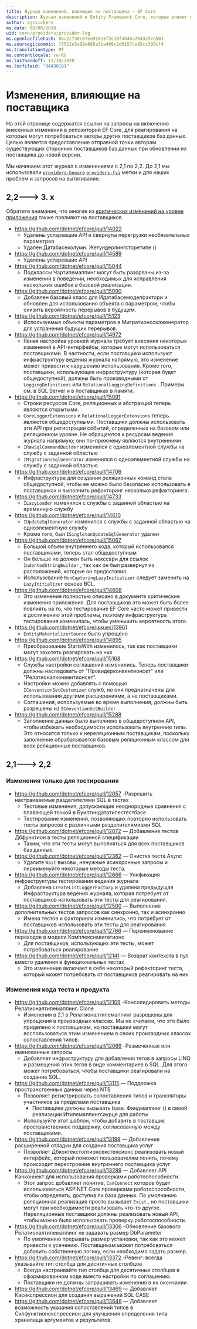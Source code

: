 ```yaml
---
title: Журнал изменений, влияющих на поставщика — EF Core
description: Журнал изменений в Entity Framework Core, которые влияют на поставщиков
author: ajcvickers
ms.date: 08/08/2018
uid: core/providers/provider-log
ms.openlocfilehash: 8ba2c738c87ea918e5f2c10f4446a7043c97a501
ms.sourcegitcommit: f3512e3a98e685a3ba409c1d0157ce85cc390cf4
ms.translationtype: MT
ms.contentlocale: ru-RU
ms.lasthandoff: 11/10/2020
ms.locfileid: "94430161"
---
```

# <a name="provider-impacting-changes"></a>Изменения, влияющие на поставщика

На этой странице содержатся ссылки на запросы на включение внесенных изменений в репозиторий EF Core, для реагирования на которые могут потребоваться авторы других поставщиков баз данных. Целью является предоставление отправной точки авторам существующих сторонних поставщиков баз данных при обновлении их поставщика до новой версии.

Мы начинаем этот журнал с изменениями с 2,1 по 2,2. До 2,1 мы использовали [`providers-beware`](https://github.com/dotnet/efcore/labels/providers-beware) [`providers-fyi`](https://github.com/dotnet/efcore/labels/providers-fyi) метки и для наших проблем и запросов на вытягивание.

## <a name="22-----3x"></a>2,2---> 3. x

Обратите внимание, что многие из [критических изменений на уровне приложения](xref:core/what-is-new/ef-core-3.x/breaking-changes) также повлияют на поставщиков.

* <https://github.com/dotnet/efcore/pull/14022>
  * Удалены устаревшие API и свернуты перегрузки необязательных параметров
  * Удален Датабасеколумн. Жетундерлингсторетипе ()
* <https://github.com/dotnet/efcore/pull/14589>
  * Удалены устаревшие API
* <https://github.com/dotnet/efcore/pull/15044>
  * Подклассы Чартипемаппинг могут быть разорваны из-за изменений в поведении, необходимых для исправления нескольких ошибок в базовой реализации.
* <https://github.com/dotnet/efcore/pull/15090>
  * Добавлен базовый класс для Идатабасемоделфактори и обновлен для использования объекта с параметром, чтобы снизить вероятность перерывов в будущем.
* <https://github.com/dotnet/efcore/pull/15123>
  * Используемые объекты параметров в Мигратионссклженератор для устранения будущих перерывов.
* <https://github.com/dotnet/efcore/pull/14972>
  * Явная настройка уровней журнала требует внесения некоторых изменений в API-интерфейсы, которые могут использоваться поставщиками. В частности, если поставщики используют инфраструктуру ведения журнала напрямую, это изменение может привести к нарушению использования. Кроме того, поставщики, использующие инфраструктуру (которая будет общедоступной), должны быть производными от `LoggingDefinitions` или `RelationalLoggingDefinitions` . Примеры см. в SQL Server и в поставщиках в памяти.
* <https://github.com/dotnet/efcore/pull/15091>
  * Строки ресурсов Core, реляционных и абстракций теперь являются открытыми.
  * `CoreLoggerExtensions` и `RelationalLoggerExtensions` теперь являются общедоступными. Поставщики должны использовать эти API при регистрации событий, определенных на базовом или реляционном уровне. Не обращаются к ресурсам ведения журнала напрямую; они по-прежнему являются внутренними.
  * `IRawSqlCommandBuilder` изменился с одноэлементной службы на службу с заданной областью
  * `IMigrationsSqlGenerator` изменился с одноэлементной службы на службу с заданной областью
* <https://github.com/dotnet/efcore/pull/14706>
  * Инфраструктура для создания реляционных команд стала общедоступной, чтобы ее можно было безопасно использовать в поставщиках и выполнить рефакторинг несколько рефакторинга.
* <https://github.com/dotnet/efcore/pull/14733>
  * `ILazyLoader` изменился с службы с заданной областью на временную службу
* <https://github.com/dotnet/efcore/pull/14610>
  * `IUpdateSqlGenerator` изменился с службы с заданной областью на одноэлементную службу
  * Кроме того, был `ISingletonUpdateSqlGenerator` удален
* <https://github.com/dotnet/efcore/pull/15067>
  * Большой объем внутреннего кода, который использовался поставщиками, теперь стал общедоступным
  * Он больше не должен быть некссари для ссылок `IndentedStringBuilder` , так как он был развернут из расположений, которые он предоставил.
  * Использование `NonCapturingLazyInitializer` следует заменить на `LazyInitializer` основе BCL.
* <https://github.com/dotnet/efcore/pull/14608>
  * Это изменение полностью описано в документе критические изменения приложения. Для поставщиков это может быть более повлиять на то, что тестирование EF Core часто может привести к достижению этой проблемы, поэтому инфраструктура тестирования изменилась, чтобы уменьшить вероятность этого.
* <https://github.com/dotnet/efcore/issues/13961>
  * `EntityMaterializerSource` было упрощено
* <https://github.com/dotnet/efcore/pull/14895>
  * Преобразование StartsWith изменилось, так как поставщики могут захотеть реагировать на них
* <https://github.com/dotnet/efcore/pull/15168>
  * Службы настройки соглашений изменились. Теперь поставщики должны наследовать от "Провидерконвентионсет" или "Релатионалконвентионсет".
  * Настройки можно добавлять с помощью `IConventionSetCustomizer` служб, но они предназначены для использования другими расширениями, а не поставщиками.
  * Соглашения, используемые во время выполнения, должны быть разрешены из `IConventionSetBuilder` .
* <https://github.com/dotnet/efcore/pull/15288>
  * Заполнение данных было выполнено в общедоступном API, чтобы избежать необходимости использовать внутренние типы. Это относится только к нереляционным поставщикам, поскольку заполнение обрабатывается базовым реляционным классом для всех реляционных поставщиков.

## <a name="21-----22"></a>2,1---> 2,2

### <a name="test-only-changes"></a>Изменения только для тестирования

* <https://github.com/dotnet/efcore/pull/12057> -Разрешить настраиваемые разделителями SQL в тестах
  * Тестовые изменения, допускающие неоднородные сравнения с плавающей точкой в Буилтиндататипестестбасе
  * Тестирование изменений, позволяющих повторно использовать тесты запросов с различными разделителямиами SQL
* <https://github.com/dotnet/efcore/pull/12072> — Добавление тестов Дбфунктион в тесты реляционной спецификации
  * Таким, что эти тесты могут выполняться для всех поставщиков баз данных.
* <https://github.com/dotnet/efcore/pull/12362> — Очистка теста Async
  * Удалите `Wait` вызовы, ненужные асинхронные запросы и переименуйте некоторые методы теста.
* <https://github.com/dotnet/efcore/pull/12666> — Унификация инфраструктуры тестирования ведения журнала
  * Добавлена `CreateListLoggerFactory` и удалена предыдущая Инфраструктура ведения журнала, которая потребует от поставщиков использовать эти тесты для реагирования.
* <https://github.com/dotnet/efcore/pull/12500> — Выполнение дополнительных тестов запросов как синхронно, так и асинхронно
  * Имена тестов и факторинги изменились, что потребует от поставщиков использовать эти тесты для реагирования
* <https://github.com/dotnet/efcore/pull/12766> — Переименование переходов в модели Комплекснавигатионс
  * Для поставщиков, использующих эти тесты, может потребоваться реагирование
* <https://github.com/dotnet/efcore/pull/12141> — Возврат контекста в пул вместо удаления в функциональных тестах
  * Это изменение включает в себя некоторый рефакторинг теста, который может потребовать от поставщиков реагировать на них

### <a name="test-and-product-code-changes"></a>Изменения кода теста и продукта

* <https://github.com/dotnet/efcore/pull/12109> -Консолидировать методы Релатионалтипемаппинг. Clone
  * Изменения в 2,1 в Релатионалтипемаппинг разрешены для упрощения в производных классах. Мы не считаем, что это было приделено к поставщикам, но поставщики могут воспользоваться этим изменением в своих производных классах сопоставления типов.
* <https://github.com/dotnet/efcore/pull/12069> -Размеченные или именованные запросы
  * Добавляет инфраструктуру для добавления тегов в запросы LINQ и размещения этих тегов в виде комментариев в SQL. Для этого может потребоваться, чтобы поставщики реагировали на создание SQL.
* <https://github.com/dotnet/efcore/pull/13115> — Поддержка пространственных данных через NTS
  * Позволяет регистрировать сопоставления типов и трансляторы участников за пределами поставщика
    * Поставщики должны вызывать base. Финдмаппинг () в своей реализации Итипемаппингсаурце для работы
  * Используйте этот шаблон, чтобы добавить в поставщик пространственное поддержку, согласованную между поставщиками.
* <https://github.com/dotnet/efcore/pull/13199> — Добавление расширенной отладки для создания поставщика услуг
  * Позволяет Дбконтекстоптионсекстенсионс реализовать новый интерфейс, который поможет пользователям понять, почему происходит перестроение внутреннего поставщика услуг
* <https://github.com/dotnet/efcore/pull/13289> — Добавляет API Канконнект для использования проверками работоспособности.
  * Этот запрос добавляет понятие, `CanConnect` которое будет использоваться ASP.NET Core проверками работоспособности, чтобы определить, доступна ли база данных. По умолчанию реляционная реализация просто вызывает `Exist` , но поставщики могут при необходимости реализовать что-то другое. Нереляционные поставщики должны реализовать новый API, чтобы можно было использовать проверку работоспособности.
* <https://github.com/dotnet/efcore/pull/13306> -Обновление базового Релатионалтипемаппинг не задавать размер DbParameter
  * По умолчанию прерывать размер установки, так как это может привести к усечению. Поставщикам может потребоваться добавить собственную логику, если необходимо задать размер.
* <https://github.com/dotnet/efcore/pull/13372> -Ревенг: всегда указывайте тип столбца для десятичных столбцов
  * Всегда настраивайте тип столбца для десятичных столбцов в сформированном коде вместо настройки по соглашению.
  * Поставщики не должны запрашивать изменения в их окончании.
* <https://github.com/dotnet/efcore/pull/13469> — Добавляет Касикспрессион для создания выражений SQL CASE
* <https://github.com/dotnet/efcore/pull/13648> — Добавляет возможность указания сопоставлений типов в Склфунктионекспрессион для улучшения определения типа хранилища аргументов и результатов.

